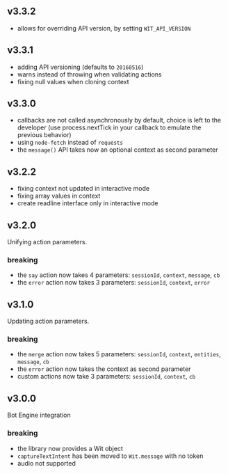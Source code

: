 ## v3.3.2

- allows for overriding API version, by setting `WIT_API_VERSION`

## v3.3.1
- adding API versioning (defaults to `20160516`)
- warns instead of throwing when validating actions
- fixing null values when cloning context

## v3.3.0

- callbacks are not called asynchronously by default, choice is left to the developer (use process.nextTick in your callback to emulate the previous behavior)
- using `node-fetch` instead of `requests`
- the `message()` API takes now an optional context as second parameter

## v3.2.2

- fixing context not updated in interactive mode
- fixing array values in context
- create readline interface only in interactive mode

## v3.2.0

Unifying action parameters.

### breaking

- the `say` action now takes 4 parameters: `sessionId`, `context`, `message`, `cb`
- the `error` action now takes 3 parameters: `sessionId`, `context`, `error`

## v3.1.0

Updating action parameters.

### breaking

- the `merge` action now takes 5 parameters: `sessionId`, `context`, `entities`, `message`, `cb`
- the `error` action now takes the context as second parameter
- custom actions now take 3 parameters: `sessionId`, `context`, `cb`

## v3.0.0

Bot Engine integration

### breaking

- the library now provides a Wit object
- `captureTextIntent` has been moved to `Wit.message` with no token
- audio not supported
